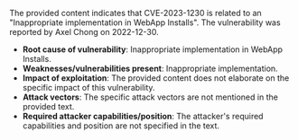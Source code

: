 The provided content indicates that CVE-2023-1230 is related to an "Inappropriate implementation in WebApp Installs". The vulnerability was reported by Axel Chong on 2022-12-30.

- **Root cause of vulnerability**: Inappropriate implementation in WebApp Installs.
- **Weaknesses/vulnerabilities present**: Inappropriate implementation.
- **Impact of exploitation**: The provided content does not elaborate on the specific impact of this vulnerability.
- **Attack vectors**: The specific attack vectors are not mentioned in the provided text.
- **Required attacker capabilities/position**: The attacker's required capabilities and position are not specified in the text.